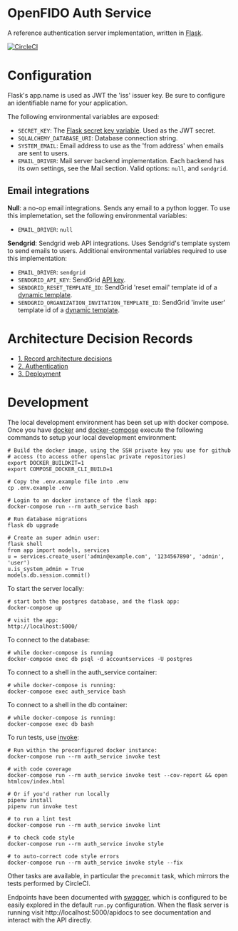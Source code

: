 # OpenFIDO Auth Service

A reference authentication server implementation, written in [Flask](https://flask.palletsprojects.com/en/1.1.x/).

[![CircleCI](https://circleci.com/gh/PresencePG/presence-account-service.svg?style=svg&circle-token=a974a5a5a2b8c18d84b39e3212f5bb5bef68109e)](https://circleci.com/gh/PresencePG/presence-account-service)
# Configuration

Flask's app.name is used as JWT the 'iss' issuer key. Be sure to configure an
identifiable name for your application.

The following environmental variables are exposed:

 * `SECRET_KEY`: The [Flask secret key variable](https://flask.palletsprojects.com/en/1.1.x/config/#SECRET_KEY). Used as the JWT secret.
 * `SQLALCHEMY_DATABASE_URI`: Database connection string.
 * `SYSTEM_EMAIL`: Email address to use as the 'from address' when emails are sent to users.
 * `EMAIL_DRIVER`: Mail server backend implementation. Each backend has its own settings, see the Mail section. Valid options:
 `null`, and `sendgrid`.

## Email integrations

**Null**: a no-op email integrations. Sends any email to a python logger. To use
this implemetation, set the following environmental variables:
 * `EMAIL_DRIVER`: `null`

**Sendgrid**: Sendgrid web API integrations. Uses Sendgrid's template system to
send emails to users. Additional environmental variables required to use this
implementation:
 * `EMAIL_DRIVER`: `sendgrid`
 * `SENDGRID_API_KEY`: SendGrid [API key](https://sendgrid.com/docs/ui/account-and-settings/api-keys/).
 * `SENDGRID_RESET_TEMPLATE_ID`: SendGrid 'reset email' template id of a [dynamic template](https://sendgrid.com/docs/ui/sending-email/how-to-send-an-email-with-dynamic-transactional-templates/).
 * `SENDGRID_ORGANIZATION_INVITATION_TEMPLATE_ID`: SendGrid 'invite user' template id of a [dynamic template](https://sendgrid.com/docs/ui/sending-email/how-to-send-an-email-with-dynamic-transactional-templates/).

# Architecture Decision Records

* [1. Record architecture decisions](docs/adr/0001-record-architecture-decisions.md)
* [2. Authentication](docs/adr/0002-authentication.md)
* [3. Deployment](docs/adr/0003-deployment.md)

# Development

The local development environment has been set up with docker compose. Once you
have [docker](https://docs.docker.com/get-docker/) and [docker-compose](https://docs.docker.com/compose/install/) execute the following commands to setup your local development environment:

    # Build the docker image, using the SSH private key you use for github
    # access (to access other openslac private repositories)
    export DOCKER_BUILDKIT=1
    export COMPOSE_DOCKER_CLI_BUILD=1

    # Copy the .env.example file into .env
    cp .env.example .env

    # Login to an docker instance of the flask app:
    docker-compose run --rm auth_service bash

    # Run database migrations
    flask db upgrade

    # Create an super admin user:
    flask shell
    from app import models, services
    u = services.create_user('admin@example.com', '1234567890', 'admin', 'user')
    u.is_system_admin = True
    models.db.session.commit()

To start the server locally:

    # start both the postgres database, and the flask app:
    docker-compose up

    # visit the app:
    http://localhost:5000/

To connect to the database:

    # while docker-compose is running
    docker-compose exec db psql -d accountservices -U postgres


To connect to a shell in the auth_service container:
    
    # while docker-compose is running:
    docker-compose exec auth_service bash

To connect to a shell in the db container:
    
    # while docker-compose is running:
    docker-compose exec db bash

To run tests, use [invoke](https://pyinvoke.org):

    # Run within the preconfigured docker instance:
    docker-compose run --rm auth_service invoke test

    # with code coverage
    docker-compose run --rm auth_service invoke test --cov-report && open htmlcov/index.html

    # Or if you'd rather run locally
    pipenv install
    pipenv run invoke test

    # to run a lint test
    docker-compose run --rm auth_service invoke lint

    # to check code style
    docker-compose run --rm auth_service invoke style

    # to auto-correct code style errors
    docker-compose run --rm auth_service invoke style --fix

Other tasks are available, in particular the `precommit` task, which mirrors the
tests performed by CircleCI.

Endpoints have been documented with [swagger](https://swagger.io/blog/news/whats-new-in-openapi-3-0/), which is configured to be easily explored in the default `run.py` configuration. When the flask server is running visit http://localhost:5000/apidocs to see documentation and interact with the API directly.
